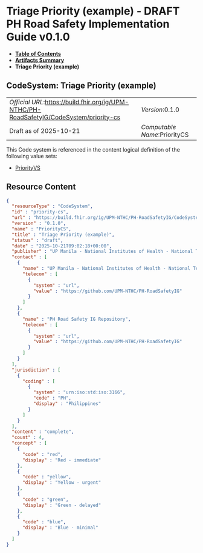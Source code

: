 # Triage Priority (example) - DRAFT PH Road Safety Implementation Guide v0.1.0

* [**Table of Contents**](toc.md)
* [**Artifacts Summary**](artifacts.md)
* **Triage Priority (example)**

## CodeSystem: Triage Priority (example) 

| | |
| :--- | :--- |
| *Official URL*:https://build.fhir.org/ig/UPM-NTHC/PH-RoadSafetyIG/CodeSystem/priority-cs | *Version*:0.1.0 |
| Draft as of 2025-10-21 | *Computable Name*:PriorityCS |

 This Code system is referenced in the content logical definition of the following value sets: 

* [PriorityVS](ValueSet-priority-vs.md)



## Resource Content

```json
{
  "resourceType" : "CodeSystem",
  "id" : "priority-cs",
  "url" : "https://build.fhir.org/ig/UPM-NTHC/PH-RoadSafetyIG/CodeSystem/priority-cs",
  "version" : "0.1.0",
  "name" : "PriorityCS",
  "title" : "Triage Priority (example)",
  "status" : "draft",
  "date" : "2025-10-21T09:02:18+00:00",
  "publisher" : "UP Manila - National Institutes of Health - National Telehealth Center",
  "contact" : [
    {
      "name" : "UP Manila - National Institutes of Health - National Telehealth Center",
      "telecom" : [
        {
          "system" : "url",
          "value" : "https://github.com/UPM-NTHC/PH-RoadSafetyIG"
        }
      ]
    },
    {
      "name" : "PH Road Safety IG Repository",
      "telecom" : [
        {
          "system" : "url",
          "value" : "https://github.com/UPM-NTHC/PH-RoadSafetyIG"
        }
      ]
    }
  ],
  "jurisdiction" : [
    {
      "coding" : [
        {
          "system" : "urn:iso:std:iso:3166",
          "code" : "PH",
          "display" : "Philippines"
        }
      ]
    }
  ],
  "content" : "complete",
  "count" : 4,
  "concept" : [
    {
      "code" : "red",
      "display" : "Red - immediate"
    },
    {
      "code" : "yellow",
      "display" : "Yellow - urgent"
    },
    {
      "code" : "green",
      "display" : "Green - delayed"
    },
    {
      "code" : "blue",
      "display" : "Blue - minimal"
    }
  ]
}

```
